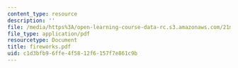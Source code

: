 ```yaml
---
content_type: resource
description: ''
file: /media/https%3A/open-learning-course-data-rc.s3.amazonaws.com/21m-735-technical-design-scenery-mechanisms-and-special-effects-spring-2004/c1d3bfb96ffe4f5812f6157f7e861c9b_fireworks.pdf
file_type: application/pdf
resourcetype: Document
title: fireworks.pdf
uid: c1d3bfb9-6ffe-4f58-12f6-157f7e861c9b
---
```

